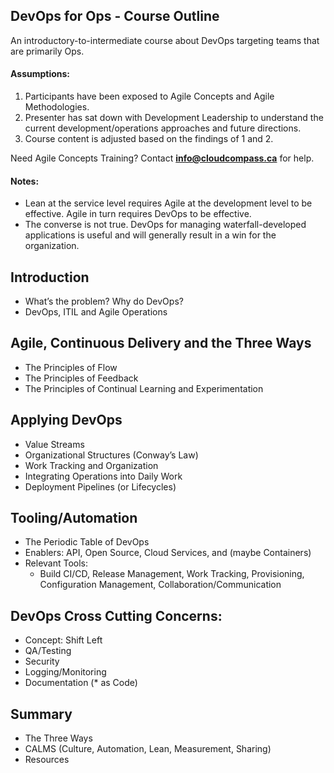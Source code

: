 DevOps for Ops - Course Outline
-----------------

An introductory-to-intermediate course about DevOps targeting teams that are primarily Ops.

#### Assumptions:
1. Participants have been exposed to Agile Concepts and Agile Methodologies.
2. Presenter has sat down with Development Leadership to understand the current development/operations approaches and future directions.
3. Course content is adjusted based on the findings of 1 and 2.

Need Agile Concepts Training?  Contact **info@cloudcompass.ca** for help.

#### Notes:
* Lean at the service level requires Agile at the development level to be effective.  Agile in turn requires DevOps to be effective.
* The converse is not true.  DevOps for managing waterfall-developed applications is useful and will generally result in a win for the organization.

## Introduction
- What’s the problem? Why do DevOps?
- DevOps, ITIL and Agile Operations

## Agile, Continuous Delivery and the Three Ways
- The Principles of Flow
- The Principles of Feedback
- The Principles of Continual Learning and Experimentation

## Applying DevOps
- Value Streams
- Organizational Structures (Conway’s Law)
- Work Tracking and Organization
- Integrating Operations into Daily Work
- Deployment Pipelines (or Lifecycles)

## Tooling/Automation
- The Periodic Table of DevOps
- Enablers: API, Open Source, Cloud Services, and (maybe Containers)
- Relevant Tools:
  - Build CI/CD, Release Management, Work Tracking, Provisioning, Configuration Management, Collaboration/Communication

## DevOps Cross Cutting Concerns:
- Concept: Shift Left
- QA/Testing
- Security
- Logging/Monitoring
- Documentation (* as Code)

## Summary
- The Three Ways
- CALMS (Culture, Automation, Lean, Measurement, Sharing)
- Resources
